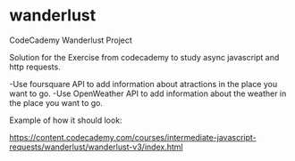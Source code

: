 # wanderlust

CodeCademy Wanderlust Project

Solution for the Exercise from codecademy to study async javascript and http requests.

-Use foursquare API to add information about atractions in the place you want to go.
-Use OpenWeather API to add information about the weather in the place you want to go.

Example of how it should look:

https://content.codecademy.com/courses/intermediate-javascript-requests/wanderlust/wanderlust-v3/index.html
